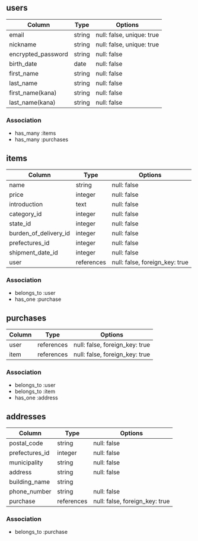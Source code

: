 ## users

|Column            |Type           |Options                         |
|----------------- |-------------- |------------------------------- |
|email             | string        | null: false, unique: true      |
|nickname          | string        | null: false, unique: true      |
|encrypted_password| string        | null: false                    |
|birth_date        | date          | null: false                    |
|first_name        | string        | null: false                    |
|last_name         | string        | null: false                    |
|first_name(kana)  | string        | null: false                    |
|last_name(kana)   | string        | null: false                    |


### Association
- has_many :items
- has_many :purchases

## items

|Column                 |Type           |Options                         |
|---------------------- |-------------- |------------------------------- |
|name                   | string        | null: false                    |
|price                  | integer       | null: false                    |
|introduction           | text          | null: false                    |
|category_id            | integer       | null: false                    |
|state_id               | integer       | null: false                    |
|burden_of_delivery_id  | integer       | null: false                    |
|prefectures_id         | integer       | null: false                    |
|shipment_date_id       | integer       | null: false                    |
|user                   | references    | null: false, foreign_key: true |

### Association
- belongs_to :user
- has_one :purchase

## purchases

|Column                 |Type           |Options                         |
|---------------------- |-------------- |------------------------------- |
|user                   | references    | null: false, foreign_key: true |
|item                   | references    | null: false, foreign_key: true |

### Association
- belongs_to :user
- belongs_to :item
- has_one :address

## addresses

|Column                 |Type           |Options                         |
|---------------------- |-------------- |------------------------------- |
|postal_code            | string        | null: false                    |
|prefectures_id         | integer       | null: false                    |
|municipality           | string        | null: false                    |
|address                | string        | null: false                    |
|building_name          | string        |                                |
|phone_number           | string        | null: false                    |
|purchase               | references    | null: false, foreign_key: true |

### Association
- belongs_to :purchase